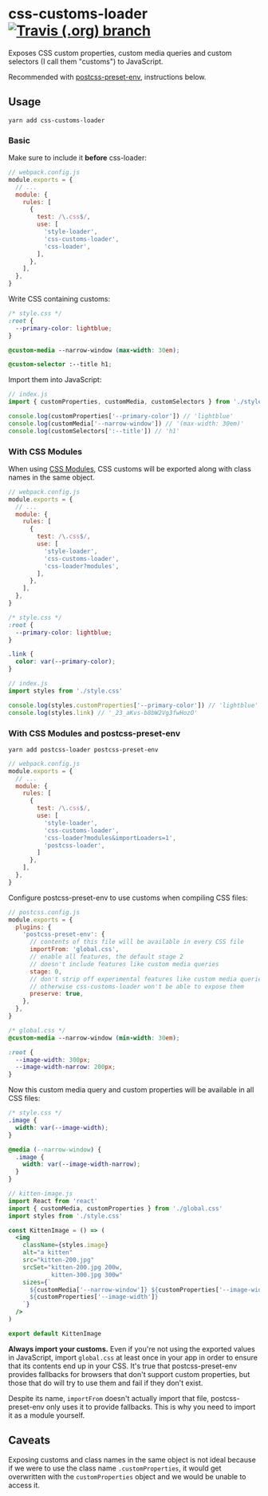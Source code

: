 # css-customs-loader [![Travis (.org) branch](https://img.shields.io/travis/silvenon/css-customs-loader.svg?style=flat-square)](https://travis-ci.org/silvenon/css-customs-loader)


Exposes CSS custom properties, custom media queries and custom selectors (I call them "customs") to JavaScript.

Recommended with [postcss-preset-env][], instructions below.

## Usage

```
yarn add css-customs-loader
```

### Basic

Make sure to include it **before** css-loader:

```js
// webpack.config.js
module.exports = {
  // ...
  module: {
    rules: [
      {
        test: /\.css$/,
        use: [
          'style-loader',
          'css-customs-loader',
          'css-loader',
        ],
      },
    ],
  },
}
```

Write CSS containing customs:

```css
/* style.css */
:root {
  --primary-color: lightblue;
}

@custom-media --narrow-window (max-width: 30em);

@custom-selector :--title h1;
```

Import them into JavaScript:

```js
// index.js
import { customProperties, customMedia, customSelectors } from './style.css'

console.log(customProperties['--primary-color']) // 'lightblue'
console.log(customMedia['--narrow-window']) // '(max-width: 30em)'
console.log(customSelectors[':--title']) // 'h1'
```

### With CSS Modules

When using [CSS Modules][css-modules], CSS customs will be exported along with class names in the same object.

```js
// webpack.config.js
module.exports = {
  // ...
  module: {
    rules: [
      {
        test: /\.css$/,
        use: [
          'style-loader',
          'css-customs-loader',
          'css-loader?modules',
        ],
      },
    ],
  },
}
```

```css
/* style.css */
:root {
  --primary-color: lightblue;
}

.link {
  color: var(--primary-color);
}
```

```js
// index.js
import styles from './style.css'

console.log(styles.customProperties['--primary-color']) // 'lightblue'
console.log(styles.link) // '_23_aKvs-b8bW2Vg3fwHozO'
```

### With CSS Modules and postcss-preset-env

```
yarn add postcss-loader postcss-preset-env
```

```js
// webpack.config.js
module.exports = {
  // ...
  module: {
    rules: [
      {
        test: /\.css$/,
        use: [
          'style-loader',
          'css-customs-loader',
          'css-loader?modules&importLoaders=1',
          'postcss-loader',
        ]
      },
    ],
  },
}
```

Configure postcss-preset-env to use customs when compiling CSS files:

```js
// postcss.config.js
module.exports = {
  plugins: {
    'postcss-preset-env': {
      // contents of this file will be available in every CSS file
      importFrom: 'global.css',
      // enable all features, the default stage 2
      // doesn't include features like custom media queries
      stage: 0,
      // don't strip off experimental features like custom media queries,
      // otherwise css-customs-loader won't be able to expose them
      preserve: true,
    },
  },
}
```

```css
/* global.css */
@custom-media --narrow-window (min-width: 30em);

:root {
  --image-width: 300px;
  --image-width-narrow: 200px;
}
```

Now this custom media query and custom properties will be available in all CSS files:

```css
/* style.css */
.image {
  width: var(--image-width);
}

@media (--narrow-window) {
  .image {
    width: var(--image-width-narrow);
  }
}
```

```jsx
// kitten-image.js
import React from 'react'
import { customMedia, customProperties } from './global.css'
import styles from './style.css'

const KittenImage = () => (
  <img
    className={styles.image}
    alt="a kitten"
    src="kitten-200.jpg"
    srcSet="kitten-200.jpg 200w,
            kitten-300.jpg 300w"
    sizes={`
      ${customMedia['--narrow-window']} ${customProperties['--image-width-narrow']},
      ${customProperties['--image-width']}
    `}
  />
)

export default KittenImage
```

**Always import your customs.** Even if you're not using the exported values in JavaScript, import `global.css` at least once in your app in order to ensure that its contents end up in your CSS. It's true that postcss-preset-env provides fallbacks for browsers that don't support custom properties, but those that do will try to use them and fail if they don't exist.

Despite its name, `importFrom` doesn't actually import that file, postcss-preset-env only uses it to provide fallbacks. This is why you need to import it as a module yourself.

## Caveats

Exposing customs and class names in the same object is not ideal because if we were to use the class name `.customProperties`, it would get overwritten with the `customProperties` object and we would be unable to access it.

[postcss-preset-env]: https://preset-env.cssdb.org/
[css-modules]: https://github.com/webpack-contrib/css-loader#modules
